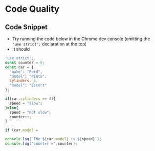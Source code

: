 # Code Quality


## Code Snippet

- Try running the code below in the Chrome dev console (omitting the `'use strict';` declaration at the top)
- It should 

```js
'use strict';
const counter = 0;
const car = {
  'make': "Ford",
  "model": "Pinto",
  cylinders: 4,
  "model": "Escort"
};

if(car.cylinders == 4){
  speed = "slow";
}else{
  speed = "not slow";
  counter++;
}

if (car.model = 

console.log(`The ${car.model} is ${speed}`);
console.log("counter =",counter);
```
